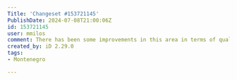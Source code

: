 ```yaml
---
Title: 'Changeset #153721145'
PublishDate: 2024-07-08T21:00:06Z
id: 153721145
user: mmilos
comment: There has been some improvements in this area in terms of quality of roads where one section was entirely covered by asphalt of a high quality
created_by: iD 2.29.0
tags:
- Montenegro

---
```

